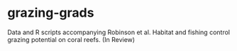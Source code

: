 # grazing-grads
Data and R scripts accompanying Robinson et al. Habitat and fishing control grazing potential on coral reefs. (In Review)
